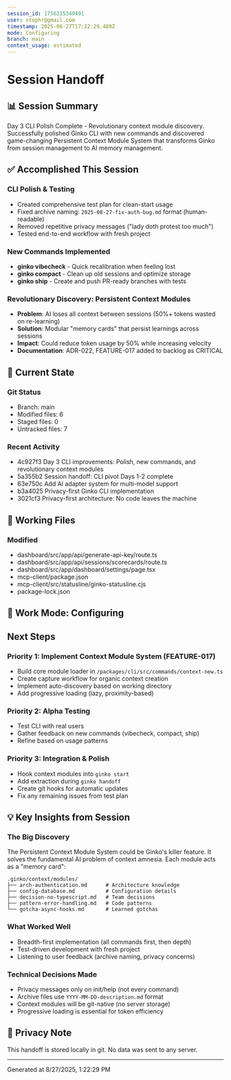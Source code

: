 ```yaml
---
session_id: 1756315349491
user: xtophr@gmail.com
timestamp: 2025-08-27T17:22:29.489Z
mode: Configuring
branch: main
context_usage: estimated
---
```


# Session Handoff

## 📊 Session Summary
Day 3 CLI Polish Complete - Revolutionary context module discovery. Successfully polished Ginko CLI with new commands and discovered game-changing Persistent Context Module System that transforms Ginko from session management to AI memory management.

## ✅ Accomplished This Session

### CLI Polish & Testing
- Created comprehensive test plan for clean-start usage
- Fixed archive naming: `2025-08-27-fix-auth-bug.md` format (human-readable)
- Removed repetitive privacy messages ("lady doth protest too much")
- Tested end-to-end workflow with fresh project

### New Commands Implemented
- **ginko vibecheck** - Quick recalibration when feeling lost
- **ginko compact** - Clean up old sessions and optimize storage
- **ginko ship** - Create and push PR-ready branches with tests

### Revolutionary Discovery: Persistent Context Modules
- **Problem**: AI loses all context between sessions (50%+ tokens wasted on re-learning)
- **Solution**: Modular "memory cards" that persist learnings across sessions
- **Impact**: Could reduce token usage by 50% while increasing velocity
- **Documentation**: ADR-022, FEATURE-017 added to backlog as CRITICAL

## 🔄 Current State

### Git Status
- Branch: main
- Modified files: 6
- Staged files: 0
- Untracked files: 7

### Recent Activity
- 4c927f3 Day 3 CLI improvements: Polish, new commands, and revolutionary context modules
- 5a355b2 Session handoff: CLI pivot Days 1-2 complete
- 63e750c Add AI adapter system for multi-model support
- b3a4025 Privacy-first Ginko CLI implementation
- 3021cf3 Privacy-first architecture: No code leaves the machine

## 📁 Working Files

### Modified
- dashboard/src/app/api/generate-api-key/route.ts
- dashboard/src/app/api/sessions/scorecards/route.ts
- dashboard/src/app/dashboard/settings/page.tsx
- mcp-client/package.json
- mcp-client/src/statusline/ginko-statusline.cjs
- package-lock.json

## 🎯 Work Mode: Configuring

## Next Steps

### Priority 1: Implement Context Module System (FEATURE-017)
- Build core module loader in `/packages/cli/src/commands/context-new.ts`
- Create capture workflow for organic context creation
- Implement auto-discovery based on working directory
- Add progressive loading (lazy, proximity-based)

### Priority 2: Alpha Testing
- Test CLI with real users
- Gather feedback on new commands (vibecheck, compact, ship)
- Refine based on usage patterns

### Priority 3: Integration & Polish
- Hook context modules into `ginko start`
- Add extraction during `ginko handoff`
- Create git hooks for automatic updates
- Fix any remaining issues from test plan

## 💡 Key Insights from Session

### The Big Discovery
The Persistent Context Module System could be Ginko's killer feature. It solves the fundamental AI problem of context amnesia. Each module acts as a "memory card":
```
.ginko/context/modules/
├── arch-authentication.md      # Architecture knowledge
├── config-database.md          # Configuration details
├── decision-no-typescript.md   # Team decisions
├── pattern-error-handling.md   # Code patterns
└── gotcha-async-hooks.md       # Learned gotchas
```

### What Worked Well
- Breadth-first implementation (all commands first, then depth)
- Test-driven development with fresh project
- Listening to user feedback (archive naming, privacy concerns)

### Technical Decisions Made
- Privacy messages only on init/help (not every command)
- Archive files use `YYYY-MM-DD-description.md` format
- Context modules will be git-native (no server storage)
- Progressive loading is essential for token efficiency

## 🔐 Privacy Note
This handoff is stored locally in git. No data was sent to any server.

---
Generated at 8/27/2025, 1:22:29 PM
